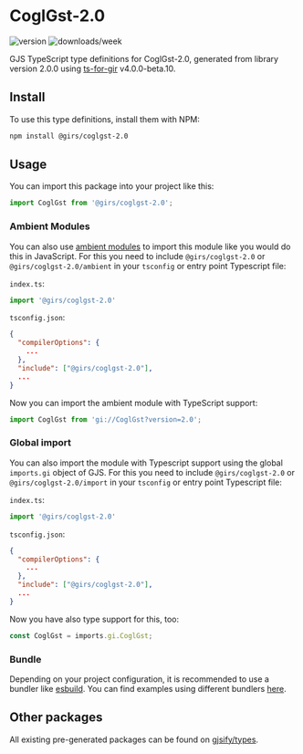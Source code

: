 
# CoglGst-2.0

![version](https://img.shields.io/npm/v/@girs/coglgst-2.0)
![downloads/week](https://img.shields.io/npm/dw/@girs/coglgst-2.0)


GJS TypeScript type definitions for CoglGst-2.0, generated from library version 2.0.0 using [ts-for-gir](https://github.com/gjsify/ts-for-gir) v4.0.0-beta.10.


## Install

To use this type definitions, install them with NPM:
```bash
npm install @girs/coglgst-2.0
```

## Usage

You can import this package into your project like this:
```ts
import CoglGst from '@girs/coglgst-2.0';
```

### Ambient Modules

You can also use [ambient modules](https://github.com/gjsify/ts-for-gir/tree/main/packages/cli#ambient-modules) to import this module like you would do this in JavaScript.
For this you need to include `@girs/coglgst-2.0` or `@girs/coglgst-2.0/ambient` in your `tsconfig` or entry point Typescript file:

`index.ts`:
```ts
import '@girs/coglgst-2.0'
```

`tsconfig.json`:
```json
{
  "compilerOptions": {
    ...
  },
  "include": ["@girs/coglgst-2.0"],
  ...
}
```

Now you can import the ambient module with TypeScript support: 

```ts
import CoglGst from 'gi://CoglGst?version=2.0';
```

### Global import

You can also import the module with Typescript support using the global `imports.gi` object of GJS.
For this you need to include `@girs/coglgst-2.0` or `@girs/coglgst-2.0/import` in your `tsconfig` or entry point Typescript file:

`index.ts`:
```ts
import '@girs/coglgst-2.0'
```

`tsconfig.json`:
```json
{
  "compilerOptions": {
    ...
  },
  "include": ["@girs/coglgst-2.0"],
  ...
}
```

Now you have also type support for this, too:

```ts
const CoglGst = imports.gi.CoglGst;
```

### Bundle

Depending on your project configuration, it is recommended to use a bundler like [esbuild](https://esbuild.github.io/). You can find examples using different bundlers [here](https://github.com/gjsify/ts-for-gir/tree/main/examples).

## Other packages

All existing pre-generated packages can be found on [gjsify/types](https://github.com/gjsify/types).

